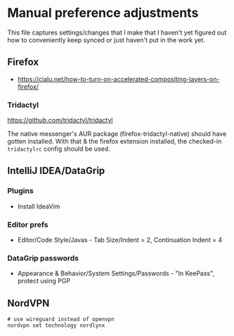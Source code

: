 # Manual preference adjustments

This file captures settings/changes that I make that I haven't yet figured out
how to conveniently keep synced or just haven't put in the work yet.

## Firefox

- https://cialu.net/how-to-turn-on-accelerated-compositing-layers-on-firefox/

### Tridactyl

https://github.com/tridactyl/tridactyl

The native messenger's AUR package (firefox-tridactyl-native) should have gotten
installed. With that & the firefox extension installed, the checked-in
`tridactylrc` config should be used.

## IntelliJ IDEA/DataGrip

### Plugins

- Install IdeaVim

### Editor prefs

- Editor/Code Style/Javas - Tab Size/Indent = 2, Continuation Indent = 4

### DataGrip passwords

- Appearance & Behavior/System Settings/Passwords - "In KeePass", protect using
  PGP

## NordVPN

```
# use wireguard instead of openvpn
nordvpn set technology nordlynx
```

